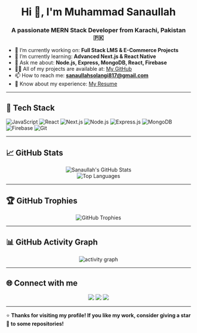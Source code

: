 <h1 align="center">Hi 👋, I'm Muhammad Sanaullah</h1>
<h3 align="center">A passionate MERN Stack Developer from Karachi, Pakistan 🇵🇰</h3>

- 🔭 I’m currently working on: **Full Stack LMS & E-Commerce Projects**  
- 🌱 I’m currently learning: **Advanced Next.js & React Native**  
- 💬 Ask me about: **Node.js, Express, MongoDB, React, Firebase**  
- 👨‍💻 All of my projects are available at: [My GitHub](https://github.com/Sanaullah-Solangi)  
- 📫 How to reach me: **sanaullahsolangi817@gmail.com**  
- 📄 Know about my experience: [My Resume](#) <!-- Add your resume link here -->

---

## 🚀 Tech Stack

![JavaScript](https://img.shields.io/badge/-JavaScript-black?style=flat-square&logo=javascript)
![React](https://img.shields.io/badge/-React.js-blue?style=flat-square&logo=react)
![Next.js](https://img.shields.io/badge/-Next.js-black?style=flat-square&logo=next.js)
![Node.js](https://img.shields.io/badge/-Node.js-green?style=flat-square&logo=node.js)
![Express.js](https://img.shields.io/badge/-Express.js-grey?style=flat-square&logo=express)
![MongoDB](https://img.shields.io/badge/-MongoDB-green?style=flat-square&logo=mongodb)
![Firebase](https://img.shields.io/badge/-Firebase-yellow?style=flat-square&logo=firebase)
![Git](https://img.shields.io/badge/-Git-black?style=flat-square&logo=git)

---

## 📈 GitHub Stats

<p align="center">
  <img src="https://github-readme-stats.vercel.app/api?username=Sanaullah-Solangi&show_icons=true&theme=radical" alt="Sanaullah's GitHub Stats" />
  <br />
  <img src="https://github-readme-stats.vercel.app/api/top-langs/?username=Sanaullah-Solangi&layout=compact&theme=radical" alt="Top Languages" />
</p>

---

## 🏆 GitHub Trophies

<p align="center">
  <img src="https://github-profile-trophy.vercel.app/?username=Sanaullah-Solangi&theme=gruvbox&margin-w=15&no-frame=true" alt="GitHub Trophies" />
</p>

---

## 📊 GitHub Activity Graph

<p align="center">
  <img src="https://github-readme-activity-graph.cyclic.app/graph?username=Sanaullah-Solangi&theme=dracula" alt="activity graph"/>
</p>

---

## 🌐 Connect with me

<p align="center">
  <a href="https://www.linkedin.com/in/sana-ullah-22b75b285/" target="_blank"><img src="https://img.shields.io/badge/-LinkedIn-blue?style=flat-square&logo=linkedin"></a>
  <a href="mailto:sanaullahsolangi817@gmail.com"><img src="https://img.shields.io/badge/-Gmail-red?style=flat-square&logo=gmail&logoColor=white"></a>
  <a href="https://github.com/Sanaullah-Solangi"><img src="https://img.shields.io/badge/-GitHub-black?style=flat-square&logo=github"></a>
</p>

---

⭐️ **Thanks for visiting my profile! If you like my work, consider giving a star 🌟 to some repositories!**
